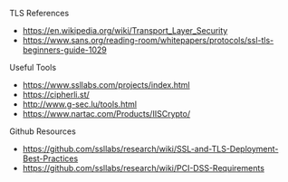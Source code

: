 
TLS References
* https://en.wikipedia.org/wiki/Transport_Layer_Security
* https://www.sans.org/reading-room/whitepapers/protocols/ssl-tls-beginners-guide-1029


Useful Tools
* https://www.ssllabs.com/projects/index.html
* https://cipherli.st/
* http://www.g-sec.lu/tools.html
* https://www.nartac.com/Products/IISCrypto/


Github Resources 
* https://github.com/ssllabs/research/wiki/SSL-and-TLS-Deployment-Best-Practices
* https://github.com/ssllabs/research/wiki/PCI-DSS-Requirements

